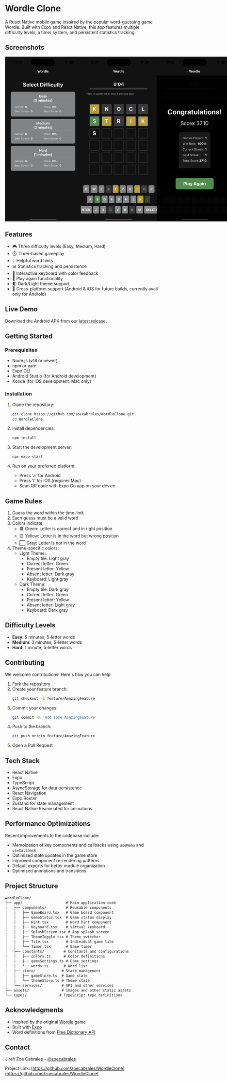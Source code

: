 # Wordle Clone

A React Native mobile game inspired by the popular word-guessing game Wordle. Built with Expo and React Native, this app features multiple difficulty levels, a timer system, and persistent statistics tracking.

## Screenshots

<div align="center">
  <div style="display: flex; justify-content: space-between;">
    <img src="assets/images/difficultyScreen.png" alt="Difficulty Selection Screen" width="250"/>
    <img src="assets/images/mainScreen.png" alt="Main Game Screen" width="250"/>
    <img src="assets/images/winLossScreen.png" alt="Game Result Screen" width="250"/>
  </div>
</div>

## Features

- 🎮 Three difficulty levels (Easy, Medium, Hard)
- ⏱️ Timer-based gameplay
- 💡 Helpful word hints
- 📊 Statistics tracking and persistence
- 🎨 Interactive keyboard with color feedback
- 🔄 Play again functionality
- 🌓 Dark/Light theme support
- 📱 Cross-platform support (Android & iOS for future builds, currently avail only for Android)

## Live Demo

Download the Android APK from our [latest release](https://github.com/zoecabrales/WordleClone/releases/latest).

## Getting Started

### Prerequisites

- Node.js (v18 or newer)
- npm or yarn
- Expo CLI
- Android Studio (for Android development)
- Xcode (for iOS development, Mac only)

### Installation

1. Clone the repository:
   ```bash
   git clone https://github.com/zoecabrales/WordleClone.git
   cd WordleClone
   ```

2. Install dependencies:
   ```bash
   npm install
   ```

3. Start the development server:
   ```bash
   npx expo start
   ```

4. Run on your preferred platform:
   - Press 'a' for Android
   - Press 'i' for iOS (requires Mac)
   - Scan QR code with Expo Go app on your device

## Game Rules

1. Guess the word within the time limit
2. Each guess must be a valid word
3. Colors indicate:
   - 🟩 Green: Letter is correct and in right position
   - 🟨 Yellow: Letter is in the word but wrong position
   - ⬜ Gray: Letter is not in the word
4. Theme-specific colors:
   - Light Theme:
     - Empty tile: Light gray
     - Correct letter: Green
     - Present letter: Yellow
     - Absent letter: Dark gray
     - Keyboard: Light gray
   - Dark Theme:
     - Empty tile: Dark gray
     - Correct letter: Green
     - Present letter: Yellow
     - Absent letter: Light gray
     - Keyboard: Dark gray

## Difficulty Levels

- **Easy**: 5 minutes, 5-letter words
- **Medium**: 3 minutes, 5-letter words
- **Hard**: 1 minute, 5-letter words

## Contributing

We welcome contributions! Here's how you can help:

1. Fork the repository
2. Create your feature branch:
   ```bash
   git checkout -b feature/AmazingFeature
   ```
3. Commit your changes:
   ```bash
   git commit -m 'Add some AmazingFeature'
   ```
4. Push to the branch:
   ```bash
   git push origin feature/AmazingFeature
   ```
5. Open a Pull Request

## Tech Stack

- React Native
- Expo
- TypeScript
- AsyncStorage for data persistence
- React Navigation
- Expo Router
- Zustand for state management
- React Native Reanimated for animations

## Performance Optimizations

Recent improvements to the codebase include:

- Memoization of key components and callbacks using `useMemo` and `useCallback`
- Optimized state updates in the game store
- Improved component re-rendering patterns
- Default exports for better module organization
- Optimized animations and transitions

## Project Structure

```
wordleClone/
├── app/                    # Main application code
│   ├── components/         # Reusable components
│   │   ├── GameBoard.tsx   # Game board component
│   │   ├── GameStatus.tsx  # Game status display
│   │   ├── Hint.tsx        # Word hint component
│   │   ├── Keyboard.tsx    # Virtual keyboard
│   │   ├── SplashScreen.tsx # App splash screen
│   │   ├── ThemeToggle.tsx # Theme switcher
│   │   ├── Tile.tsx        # Individual game tile
│   │   └── Timer.tsx       # Game timer
│   ├── constants/         # Constants and configurations
│   │   ├── colors.ts      # Color definitions
│   │   ├── gameSettings.ts # Game settings
│   │   └── words.ts       # Word list
│   ├── store/            # State management
│   │   ├── gameStore.ts  # Game state
│   │   └── themeStore.ts # Theme state
│   └── services/         # API and other services
├── assets/               # Images and other static assets
└── types/               # TypeScript type definitions
```

## Acknowledgments

- Inspired by the original [Wordle](https://www.nytimes.com/games/wordle/index.html) game
- Built with [Expo](https://expo.dev/)
- Word definitions from [Free Dictionary API](https://dictionaryapi.dev/)

## Contact

Jireh Zoe Cabrales - [@zoecabrales](https://github.com/zoecabrales)

Project Link: [https://github.com/zoecabrales/WordleClone](https://github.com/zoecabrales/WordleClone)
